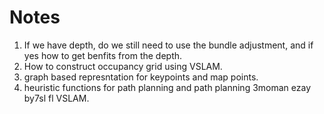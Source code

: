 # Notes
1. If we have depth, do we still need to use the bundle adjustment, and if yes how to get benfits from the depth. 
2. How to construct occupancy grid using VSLAM. 
3. graph based represntation for keypoints and map points. 
4. heuristic functions for path planning and path planning 3moman ezay by7sl fl VSLAM.